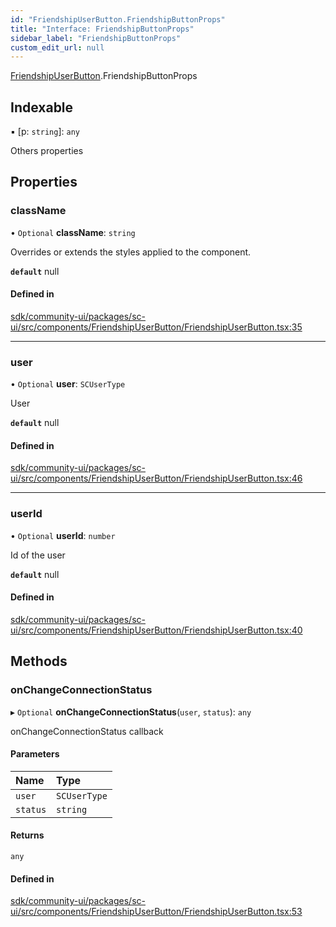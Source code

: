 ```yaml
---
id: "FriendshipUserButton.FriendshipButtonProps"
title: "Interface: FriendshipButtonProps"
sidebar_label: "FriendshipButtonProps"
custom_edit_url: null
---
```


[FriendshipUserButton](../modules/FriendshipUserButton.md).FriendshipButtonProps

## Indexable

▪ [p: `string`]: `any`

Others properties

## Properties

### className

• `Optional` **className**: `string`

Overrides or extends the styles applied to the component.

**`default`** null

#### Defined in

[sdk/community-ui/packages/sc-ui/src/components/FriendshipUserButton/FriendshipUserButton.tsx:35](https://github.com/selfcommunity/community-ui/blob/a7bfc2b/packages/sc-ui/src/components/FriendshipUserButton/FriendshipUserButton.tsx#L35)

___

### user

• `Optional` **user**: `SCUserType`

User

**`default`** null

#### Defined in

[sdk/community-ui/packages/sc-ui/src/components/FriendshipUserButton/FriendshipUserButton.tsx:46](https://github.com/selfcommunity/community-ui/blob/a7bfc2b/packages/sc-ui/src/components/FriendshipUserButton/FriendshipUserButton.tsx#L46)

___

### userId

• `Optional` **userId**: `number`

Id of the user

**`default`** null

#### Defined in

[sdk/community-ui/packages/sc-ui/src/components/FriendshipUserButton/FriendshipUserButton.tsx:40](https://github.com/selfcommunity/community-ui/blob/a7bfc2b/packages/sc-ui/src/components/FriendshipUserButton/FriendshipUserButton.tsx#L40)

## Methods

### onChangeConnectionStatus

▸ `Optional` **onChangeConnectionStatus**(`user`, `status`): `any`

onChangeConnectionStatus callback

#### Parameters

| Name | Type |
| :------ | :------ |
| `user` | `SCUserType` |
| `status` | `string` |

#### Returns

`any`

#### Defined in

[sdk/community-ui/packages/sc-ui/src/components/FriendshipUserButton/FriendshipUserButton.tsx:53](https://github.com/selfcommunity/community-ui/blob/a7bfc2b/packages/sc-ui/src/components/FriendshipUserButton/FriendshipUserButton.tsx#L53)
